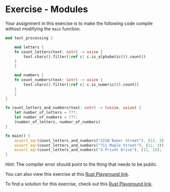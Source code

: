 # Exercise - Modules

Your assignment in this exercise is to make the following code compile without modifying the `main` function.

```rust
mod text_processing {

    mod letters {
	fn count_letters(text: &str) -> usize {
	    text.chars().filter(|ref c| c.is_alphabetic()).count()
	}
    }

    mod numbers {
	fn count_numbers(text: &str) -> usize {
	    text.chars().filter(|ref c| c.is_numeric()).count()
	}
    }
}

fn count_letters_and_numbers(text: &str) -> (usize, usize) {
    let number_of_letters = ???;
    let number_of_numbers = ???;
    (number_of_letters, number_of_numbers)
}

fn main() {
    assert_eq!(count_letters_and_numbers("221B Baker Street"), (12, 3));
    assert_eq!(count_letters_and_numbers("711 Maple Street"), (11, 3));
    assert_eq!(count_letters_and_numbers("4 Privet Drive"), (11, 1));
}
```

Hint: The compiler error should point to the thing that needs to be public.

You can also view this exercise at this [Rust Playground link](https://play.rust-lang.org/?version=stable&mode=debug&edition=2018&gist=448be9f8ab548543ada9d3640b3d7d93).

To find a solution for this exercise, check out this [Rust Playground link](https://play.rust-lang.org/?version=stable&mode=debug&edition=2018&gist=7c0fa8c5f5aeac10ad0b674469b70a01).
